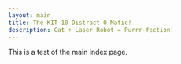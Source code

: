 ```yaml
---
layout: main
title: The KIT-10 Distract-O-Matic!
description: Cat + Laser Robot = Purrr-fection!
---
```


This is a test of the main index page.
